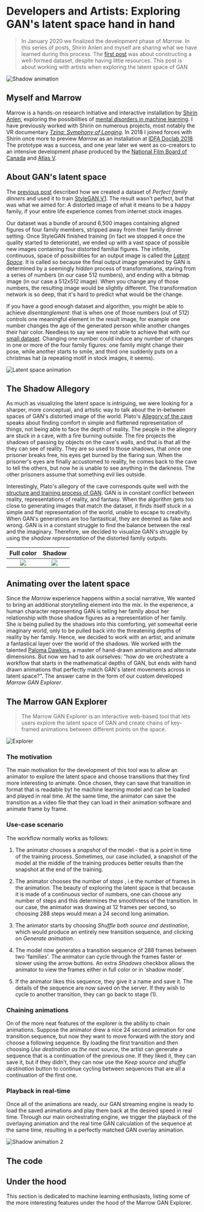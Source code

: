 # Developers and Artists: Exploring GAN's latent space hand in hand

> In January 2020 we finalized the development phase of _Marrow_. In this series of posts, Shirin Anlen and myself are sharing what we have learned during this process. The [first post](https://medium.com/@s.h.i.r.i.n/7f7db708f06d) was about constructing a well-formed dataset, despite having little resources. This post is about working with artists when exploring the latent space of GAN

![Shadow animation](./Shadow_animation1.gif)

## Myself and Marrow

Marrow is a hands-on research initiative and interactive installation by [Shirin Anlen](https://shirin.works), exploring the possibilities of [mental disorders in machine learning](https://immerse.news/when-machines-look-for-order-in-chaos-198fb222b60a). I have previously worked with Shirin on numerous projects, most notably the VR documentary [_Tzina: Symphony of Longing_](https://tzina.space). In 2018 I joined forces with Shirin once more to preview _Marrow_ as an installation at [IDFA Doclab 2018](https://www.doclab.org/2018/ive-always-been-jealous-of-other-peoples-families/). The prototype was a success, and one year later we went as co-creators to an intensive development phase produced by the [National Film Board of Canada](https://www.nfb.ca/interactive/marrow/) and [Atlas V](https://atlasv.io/).

## About GAN's latent space

The [previous post](https://medium.com/@s.h.i.r.i.n/7f7db708f06d) described how we created a dataset of _Perfect family dinners_ and used it to train [StyleGAN V1](https://github.com/NVlabs/stylegan). The result wasn't perfect, but that was what we aimed for: A distorted image of what it means to be a happy family, if your entire life experience comes from internet stock images. 

Our dataset was a bundle of around 6,500 images containing aligned figures of four family members, stripped away from their family dinner setting. Once StyleGAN finished training (in fact we stopped it once the quality started to deteriorate), we ended up with a vast space of possible new images containing four distorted familial figures. The infinite, continuous, space of possibilities for an output image is called the [_Latent Space_](https://en.wikipedia.org/wiki/Latent_variable). It is called so because the final output image generated by GAN is determined by a seemingly _hidden_ process of transformations, staring from a series of numbers (in our case 512 numbers), and ending with a bitmap image (in our case a 512x512 image). When you change any of those numbers, the resulting image would be slightly different. The transformation network is so deep, that it's hard to predict what would be the change.

If you have a good enough dataset and algorithm, you might be able to achieve _disentanglement_: that is when one of those numbers (out of 512) controls one meaningful element in the result image, for example one number changes the age of the generated person while another changes their hair color. Needless to say we were not able to achieve that with our [small dataset](https://medium.com/@s.h.i.r.i.n/). Changing one number could induce any number of changes in one or more of the four family figures: one family might change their pose, while another starts to smile, and third one suddenly puts on a christmas hat (a repeating motif in stock images, it seems).

![Latent space animation](./stylegan_medium.gif)

## The Shadow Allegory

As much as visualizing the latent space is intriguing, we were looking for a sharper, more conceptual, and artistic way to talk about the in-between spaces of GAN's distorted image of the world. Plato's [Allegory of the cave](https://en.wikipedia.org/wiki/Allegory_of_the_cave) speaks about finding comfort in simple and flattened representation of things, not being able to face the depth of reality. The people in the allegory are stuck in a cave, with a fire burning outside. The fire projects the shadows of passing by objects on the cave's walls, and that is that all the they can see of reality. They are so used to those shadows, that once one prisoner breaks free, his eyes get burned by the flaring sun. When the prisoner's eyes are finally accustomed to reality, he comes back to the cave to tell the others, but now he is unable to see anything in the darkness. The other prisoners assume that something evil lies outside. 

Interestingly, Plato's allegory of the cave corresponds quite well with the [structure and training process of GAN](https://developers.google.com/machine-learning/gan/gan_structure). GAN is in constant conflict between reality, representations of reality, and fantasy. When the algorithm gets too close to generating images that match the dataset, it finds itself stuck in a simple and flat representation of the world, unable to escape to creativity. When GAN's generations are too fantastical, they are deemed as fake and wrong. GAN is in a constant struggle to find the balance between the real and the imaginary. Therefore, we decided to visualize GAN's struggle by using the _shadow representation_ of the distorted family outputs.

Full color                |  Shadow
:----------------------------:|:------------------------------------:
![](./stylegan_medium.gif)    |  ![](./stylegan_medium_shadows.gif)

## Animating over the latent space

Since the _Marrow_ experience happens within a social narrative, We wanted to bring an additional storytelling element into the mix. In the experience, a human character representing GAN is telling her family about her relationship with those shadow figures as a representation of her family. She is being pulled by the shadows into this comforting, yet somewhat eerie imaginary world, only to be pulled back into the threatening depths of reality by her family. Hence, we decided to work with an artist, and animate a fantastical layer over the world of the shadows. We worked with the talented [Paloma Dawkins](https://palomadawkins.com/), a master of hand-drawn animations and alternate dimensions. But now we had to ask ourselves: "how do we orchestrate a workflow that starts in the mathematical depths of GAN, but ends with hand drawn animations that perfectly match GAN's latent movements across in latent space?". The answer came in the form of our custom developed _Marrow GAN Explorer_.

## The Marrow GAN Explorer

>The Marrow GAN Explorer is an interactive web-based tool that lets users explore the latent space of GAN and create chains of key-framed animations between different points on the space.

![Explorer](./explorer_screenshot.png)

### The motivation

The main motivation for the development of this tool was to allow an animator to explore the latent space and choose transitions that they find more interesting to animate. Once chosen, they can save that transition in format that is readable byt he machine learning model and can be loaded and played in real time. At the same time, the animator can save the transition as a video file that they can load in their animation software and animate frame by frame.

### Use-case scenario

The workflow normally works as follows:

1. The animator chooses a _snapshot_ of the model - that is a point in time of the training process. Sometimes, our case included, a snapshot of the model at the middle of the training produces better results than the snapshot at the end of the training.

2. The animator chooses the number of _steps_ , i.e the number of frames in the animation. The beauty of exploring the latent space is that because it is made of a continuous vector of numbers, one can choose any number of steps and this determines the smoothness of the transition. In our case, the animator was drawing at 12 frames per second, so choosing 288 steps would mean a 24 second long animation.

3. The animator starts by choosing _Shuffle both source and destination_, which would produce an entirely new transition sequence, and clicking on _Generate animation_.

4. The model now generates a transition sequence of 288 frames between two 'families'. The animator can cycle through the frames faster or slower using the arrow buttons. An extra _Shadows_ checkbox allows the animator to view the frames either in full color or in 'shadow mode'.

5. If the animator likes this sequence, they give it a name and save it. The details of the sequence are now saved on the server. If they wish to cycle to another transition, they can go back to stage (1).

### Chaining animations

On of the more neat features of the explorer is the ability to chain animations. Suppose the animator drew a nice 24 second animation for one transition sequence, but now they want to move forward with the story and choose a following sequence. By loading the first transition and then choosing _Use destination as the next source_, the artist can generate a sequence that is a continuation of the previous one. If they liked it, they can save it, but if they didn't, they can now use the _Keep source and shuffle destination_ button to continue cycling between sequences that are all a continuation of the first one.

### Playback in real-time

Once all of the animations are ready, our GAN streaming engine is ready to load the saved animations and play them back at the desired speed in real time. Through our main orchestrating engine, we trigger the playback of the overlaying animation and the real time GAN calculation of the sequence at the same time, resulting in a perfectly matched GAN overlay animation.

![Shadow animation 2](./Shadow_animation2.gif)

## The code


## Under the hood

This section is dedicated to machine learning enthusiasts, listing some of the more interesting features under the hood of the Marrow GAN Explorer. 







 







